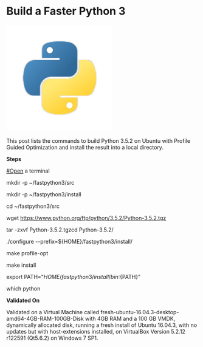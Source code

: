# Build a Faster Python 3

![python_logo](python_logo.png)

This post lists the commands to build Python 3.5.2 on Ubuntu with Profile Guided Optimization and install the result into a local directory.

**Steps**

[#Open](https://www.centennialsoftwaresolutions.com/blog/hashtags/Open) a terminal

mkdir -p ~/fastpython3/src

mkdir -p ~/fastpython3/install

cd ~/fastpython3/src

wget https://www.python.org/ftp/python/3.5.2/Python-3.5.2.tgz

tar -zxvf Python-3.5.2.tgzcd Python-3.5.2/

./configure --prefix=${HOME}/fastpython3/install/

make profile-opt

make install

export PATH="${HOME}/fastpython3/install/bin:${PATH}"

which python

**Validated On**

Validated on a Virtual Machine called fresh-ubuntu-16.04.3-desktop-amd64-4GB-RAM-100GB-Disk with 4GB RAM and a 100 GB VMDK, dynamically allocated disk, running a fresh install of Ubuntu 16.04.3, with no updates but with host-extensions installed, on VirtualBox Version 5.2.12 r122591 (Qt5.6.2) on Windows 7 SP1.